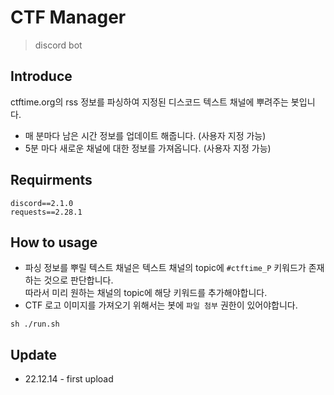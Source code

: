 # CTF Manager
> discord bot

## Introduce
ctftime.org의 rss 정보를 파싱하여 지정된 디스코드 텍스트 채널에 뿌려주는 봇입니다.

- 매 분마다 남은 시간 정보를 업데이트 해줍니다.  (사용자 지정 가능)
- 5분 마다 새로운 채널에 대한 정보를 가져옵니다. (사용자 지정 가능)

## Requirments
```
discord==2.1.0
requests==2.28.1
```

## How to usage
- 파싱 정보를 뿌릴 텍스트 채널은 텍스트 채널의 topic에 `#ctftime_P` 키워드가 존재하는 것으로 판단합니다. <br>따라서 미리 원하는 채널의 topic에 해당 키워드를 추가해야합니다.
- CTF 로고 이미지를 가져오기 위해서는 봇에 `파일 첨부` 권한이 있어야합니다.

```
sh ./run.sh
```

## Update
- 22.12.14 - first upload
